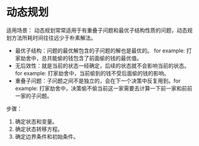 


# 动态规划

适用场景：
动态规划常常适用于有重叠子问题和最优子结构性质的问题，动态规划方法所耗时间往往远少于朴素解法。

* 最优子结构：问题的最优解包含的子问题的解也是最优的。 for example: 打家劫舍中，总共能偷的钱包含了前面偷的钱的最优值。
* 无后效性：就是当前的状态一经确定，后续的状态就不会影响当前的状态。for example: 打家劫舍中，当前偷到的钱不受后面偷的钱的影响。
* 重叠子问题：子问题之间不是独立的，会在下一个决策中反复用到。for example: 打家劫舍中，决策偷不偷当前这一家需要去计算一下前一家和前前一家的子问题。

步骤：

1. 确定状态和变量。
2. 确定状态转移方程。
3. 确定边界条件和初始条件。
